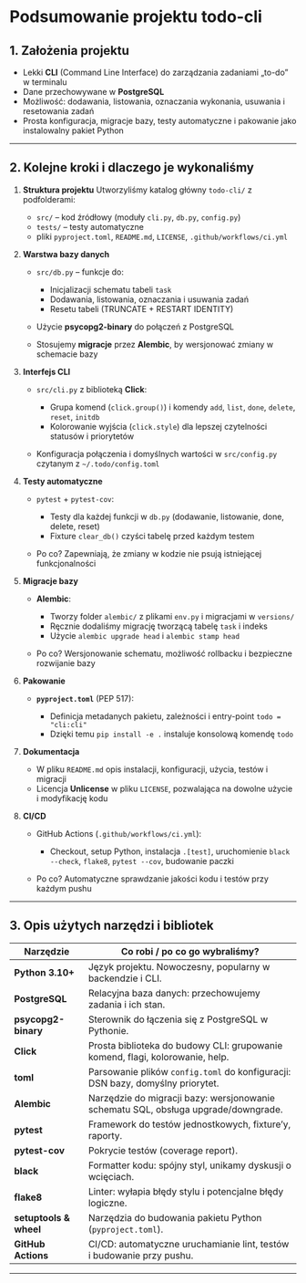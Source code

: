 # Podsumowanie projektu **todo-cli**

## 1. Założenia projektu

* Lekki **CLI** (Command Line Interface) do zarządzania zadaniami „to-do” w terminalu
* Dane przechowywane w **PostgreSQL**
* Możliwość: dodawania, listowania, oznaczania wykonania, usuwania i resetowania zadań
* Prosta konfiguracja, migracje bazy, testy automatyczne i pakowanie jako instalowalny pakiet Python

---

## 2. Kolejne kroki i dlaczego je wykonaliśmy

1. **Struktura projektu**
   Utworzyliśmy katalog główny `todo-cli/` z podfolderami:

   * `src/` – kod źródłowy (moduły `cli.py`, `db.py`, `config.py`)
   * `tests/` – testy automatyczne
   * pliki `pyproject.toml`, `README.md`, `LICENSE`, `.github/workflows/ci.yml`

2. **Warstwa bazy danych**

   * `src/db.py` – funkcje do:

     * Inicjalizacji schematu tabeli `task`
     * Dodawania, listowania, oznaczania i usuwania zadań
     * Resetu tabeli (TRUNCATE + RESTART IDENTITY)
   * Użycie **psycopg2-binary** do połączeń z PostgreSQL
   * Stosujemy **migracje** przez **Alembic**, by wersjonować zmiany w schemacie bazy

3. **Interfejs CLI**

   * `src/cli.py` z biblioteką **Click**:

     * Grupa komend (`click.group()`) i komendy `add`, `list`, `done`, `delete`, `reset`, `initdb`
     * Kolorowanie wyjścia (`click.style`) dla lepszej czytelności statusów i priorytetów
   * Konfiguracja połączenia i domyślnych wartości w `src/config.py` czytanym z `~/.todo/config.toml`

4. **Testy automatyczne**

   * `pytest` + `pytest-cov`:

     * Testy dla każdej funkcji w `db.py` (dodawanie, listowanie, done, delete, reset)
     * Fixture `clear_db()` czyści tabelę przed każdym testem
   * Po co? Zapewniają, że zmiany w kodzie nie psują istniejącej funkcjonalności

5. **Migracje bazy**

   * **Alembic**:

     * Tworzy folder `alembic/` z plikami `env.py` i migracjami w `versions/`
     * Ręcznie dodaliśmy migrację tworzącą tabelę `task` i indeks
     * Użycie `alembic upgrade head` i `alembic stamp head`
   * Po co? Wersjonowanie schematu, możliwość rollbacku i bezpieczne rozwijanie bazy

6. **Pakowanie**

   * **`pyproject.toml`** (PEP 517):

     * Definicja metadanych pakietu, zależności i entry-point `todo = "cli:cli"`
     * Dzięki temu `pip install -e .` instaluje konsolową komendę `todo`

7. **Dokumentacja**

   * W pliku `README.md` opis instalacji, konfiguracji, użycia, testów i migracji
   * Licencja **Unlicense** w pliku `LICENSE`, pozwalająca na dowolne użycie i modyfikację kodu

8. **CI/CD**

   * GitHub Actions (`.github/workflows/ci.yml`):

     * Checkout, setup Python, instalacja `.[test]`, uruchomienie `black --check`, `flake8`, `pytest --cov`, budowanie paczki
   * Po co? Automatyczne sprawdzanie jakości kodu i testów przy każdym pushu

---

## 3. Opis użytych narzędzi i bibliotek

| Narzędzie              | Co robi / po co go wybraliśmy?                                                     |
| ---------------------- | ---------------------------------------------------------------------------------- |
| **Python 3.10+**       | Język projektu. Nowoczesny, popularny w backendzie i CLI.                          |
| **PostgreSQL**         | Relacyjna baza danych: przechowujemy zadania i ich stan.                           |
| **psycopg2-binary**    | Sterownik do łączenia się z PostgreSQL w Pythonie.                                 |
| **Click**              | Prosta biblioteka do budowy CLI: grupowanie komend, flagi, kolorowanie, help.      |
| **toml**               | Parsowanie plików `config.toml` do konfiguracji: DSN bazy, domyślny priorytet.     |
| **Alembic**            | Narzędzie do migracji bazy: wersjonowanie schematu SQL, obsługa upgrade/downgrade. |
| **pytest**             | Framework do testów jednostkowych, fixture’y, raporty.                             |
| **pytest-cov**         | Pokrycie testów (coverage report).                                                 |
| **black**              | Formatter kodu: spójny styl, unikamy dyskusji o wcięciach.                         |
| **flake8**             | Linter: wyłapia błędy stylu i potencjalne błędy logiczne.                          |
| **setuptools & wheel** | Narzędzia do budowania pakietu Python (`pyproject.toml`).                          |
| **GitHub Actions**     | CI/CD: automatyczne uruchamianie lint, testów i budowanie przy pushu.              |

---
